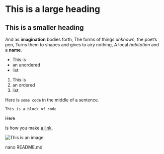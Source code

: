 # This is a large heading

## This is a smaller heading

And as **imagination** bodies forth, The forms of things *unknown*, the poet’s pen, Turns them to shapes and gives to airy nothing, A local *habitation* and a 
**name**.

- This is 
- an unordered 
- list 

1. This is 
2. an ordered 
3. list 

Here is `some code` in the middle of a sentence. 

``` 
This is a block of code 
``` 

Here 

is how you make [a link](https://www.wikipedia.org/). 

![This is an image.](https://github.com/yihui/xaringan/releases/download/v0.0.2/karl-moustache.jpg)

nano README.md
